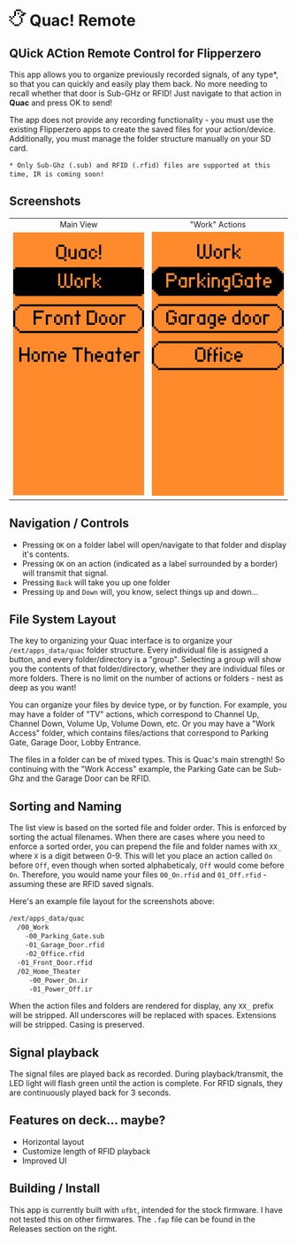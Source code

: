 

# <img src="quac.png" alt="logo" width="30" style="image-rendering: pixelated;"/> Quac! Remote
## QUick ACtion Remote Control for Flipperzero
This app allows you to organize previously recorded signals, of any type*, so that you can quickly and easily play them back. No more needing to recall whether that door is Sub-GHz or RFID! Just navigate to that action in **Quac** and press OK to send!

The app does not provide any recording functionality - you must use the existing Flipperzero apps to create the saved files for your action/device. Additionally, you must manage the folder structure manually on your SD card.

```
* Only Sub-Ghz (.sub) and RFID (.rfid) files are supported at this time, IR is coming soon!
```

## Screenshots
<table align="center">
  <tr>
    <td align="center">Main View</td>
    <td align="center">"Work" Actions</td>
  </tr>
  <tr>
    <td><img src="screenshots/screenshot_1.png"/></td>
    <td><img src="screenshots/screenshot_2.png"/></td>
  </tr>
</table>

## Navigation / Controls
- Pressing `OK` on a folder label will open/navigate to that folder and display it's contents.
- Pressing `OK` on an action (indicated as a label surrounded by a border) will transmit that signal.
- Pressing `Back` will take you up one folder
- Pressing `Up` and `Down` will, you know, select things up and down...

## File System Layout
The key to organizing your Quac interface is to organize your `/ext/apps_data/quac` folder structure. Every individual file is assigned a button, and every folder/directory is a "group". Selecting a group will show you the contents of that folder/directory, whether they are individual files or more folders. There is no limit on the number of actions or folders - nest as deep as you want!

You can organize your files by device type, or by function. For example, you may have a folder of "TV" actions, which correspond to Channel Up, Channel Down, Volume Up, Volume Down, etc. Or you may have a "Work Access" folder, which contains files/actions that correspond to Parking Gate, Garage Door, Lobby Entrance. 

The files in a folder can be of mixed types. This is Quac's main strength! So continuing with the "Work Access" example, the Parking Gate can be Sub-Ghz and the Garage Door can be RFID.

## Sorting and Naming
The list view is based on the sorted file and folder order. This is enforced by sorting the actual filenames. When there are cases where you need to enforce a sorted order, you can prepend the file and folder names with `XX_` where `X` is a digit between 0-9. This will let you place an action called `On` before `Off`, even though when sorted alphabeticaly, `Off` would come before `On`. Therefore, you would name your files `00_On.rfid` and `01_Off.rfid` - assuming these are RFID saved signals.

Here's an example file layout for the screenshots above:
```
/ext/apps_data/quac
  /00_Work
    -00_Parking_Gate.sub
    -01_Garage_Door.rfid
    -02_Office.rfid
  -01_Front_Door.rfid
  /02_Home_Theater
     -00_Power_On.ir
     -01_Power_Off.ir
```

When the action files and folders are rendered for display, any `XX_` prefix will be stripped. All underscores will be replaced with spaces. Extensions will be stripped. Casing is preserved.

## Signal playback
The signal files are played back as recorded. During playback/transmit, the LED light will flash green until the action is complete. For RFID signals, they are continuously played back for 3 seconds.

## Features on deck... maybe?
- Horizontal layout
- Customize length of RFID playback
- Improved UI

## Building / Install
This app is currently built with `ufbt`, intended for the stock firmware. I have not tested this on other firmwares. The `.fap` file can be found in the Releases section on the right.
